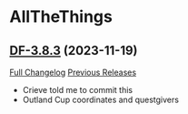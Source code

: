 # AllTheThings

## [DF-3.8.3](https://github.com/DFortun81/AllTheThings/tree/DF-3.8.3) (2023-11-19)
[Full Changelog](https://github.com/DFortun81/AllTheThings/compare/DF-3.8.2...DF-3.8.3) [Previous Releases](https://github.com/DFortun81/AllTheThings/releases)

- Crieve told me to commit this  
- Outland Cup coordinates and questgivers  
